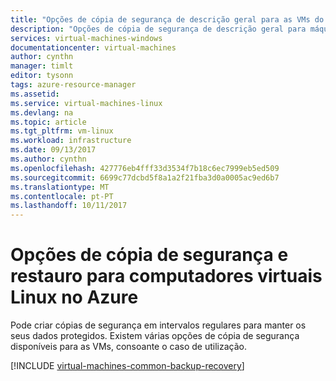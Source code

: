 ```yaml
---
title: "Opções de cópia de segurança de descrição geral para as VMs do Azure do Linux | Microsoft Docs"
description: "Opções de cópia de segurança de descrição geral para máquinas virtuais do Azure do Linux."
services: virtual-machines-windows
documentationcenter: virtual-machines
author: cynthn
manager: timlt
editor: tysonn
tags: azure-resource-manager
ms.assetid: 
ms.service: virtual-machines-linux
ms.devlang: na
ms.topic: article
ms.tgt_pltfrm: vm-linux
ms.workload: infrastructure
ms.date: 09/13/2017
ms.author: cynthn
ms.openlocfilehash: 427776eb4fff33d3534f7b18c6ec7999eb5ed509
ms.sourcegitcommit: 6699c77dcbd5f8a1a2f21fba3d0a0005ac9ed6b7
ms.translationtype: MT
ms.contentlocale: pt-PT
ms.lasthandoff: 10/11/2017
---
```

# <a name="backup-and-restore-options-for-linux-virtual-machines-in-azure"></a>Opções de cópia de segurança e restauro para computadores virtuais Linux no Azure

Pode criar cópias de segurança em intervalos regulares para manter os seus dados protegidos. Existem várias opções de cópia de segurança disponíveis para as VMs, consoante o caso de utilização.

[!INCLUDE [virtual-machines-common-backup-recovery](../../../includes/virtual-machines-common-backup-recovery.md)]